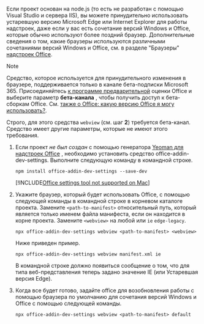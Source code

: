 Если проект основан на node.js (то есть не разработан с помощью Visual Studio и сервера IIS), вы можете принудительно использовать устаревшую версию Microsoft Edge или Internet Explorer для работы надстроек, даже если у вас есть сочетание версий Windows и Office, которые обычно используют более поздний браузер. Дополнительные сведения о том, какие браузеры используются различными сочетаниями версий Windows и Office, см. в разделе "Браузеры" [надстроек Office](../concepts/browsers-used-by-office-web-add-ins.md).

> [!NOTE]
> Средство, которое используется для принудительного изменения в браузере, поддерживается только в канале бета-подписки Microsoft 365. Присоединяйтесь [к программе предварительной](https://insider.office.com/join/windows) оценки Office и выберите параметр **бета-канала** , чтобы получить доступ к бета-сборкам Office. См. [также о Office: какую версию Office я могу использовать?](https://support.microsoft.com/office/932788b8-a3ce-44bf-bb09-e334518b8b19).
>
> Строго, для этого средства `webview` (см. шаг **2**) требуется бета-канал. Средство имеет другие параметры, которые не имеют этого требования.

1. Если проект *не был создан* с помощью генератора [Yeoman для надстроек Office](../develop/yeoman-generator-overview.md) , необходимо установить средство office-addin-dev-settings. Выполните следующую команду в командной строке.

    ```command&nbsp;line
    npm install office-addin-dev-settings --save-dev
    ```

    [!INCLUDE[Office settings tool not supported on Mac](../includes/tool-nonsupport-mac-note.md)]

1. Укажите браузер, который будет использовать Office, с помощью следующей команды в командной строке в корневом каталоге проекта. Замените `<path-to-manifest>` относительный путь, который является только именем файла манифеста, если он находится в корне проекта. Замените `<webview>` на любой или `ie` `edge-legacy`.

    ```command&nbsp;line
    npx office-addin-dev-settings webview <path-to-manifest> <webview>
    ```

    Ниже приведен пример.

    ```command&nbsp;line
    npx office-addin-dev-settings webview manifest.xml ie
    ```

    В командной строке должно появиться сообщение о том, что для типа веб-представления теперь задано значение IE (или Устаревшая версия Edge).

1. Когда все будет готово, задайте office для возобновления работы с помощью браузера по умолчанию для сочетания версий Windows и Office с помощью следующей команды.

    ```command&nbsp;line
    npx office-addin-dev-settings webview <path-to-manifest> default
    ```

